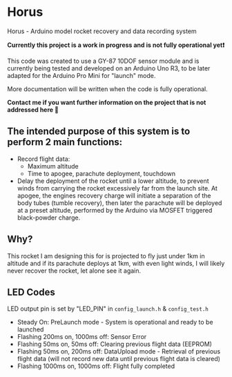 # Horus
Horus - Arduino model rocket recovery and data recording system


**Currently this project is a work in progress and is not fully operational yet:exclamation:**


This code was created to use a GY-87 10DOF sensor module and is currently being tested and developed on an Arduino Uno R3, to be later adapted for the Arduino Pro Mini for "launch" mode.

More documentation will be written when the code is fully operational.

**Contact me if you want further information on the project that is not addressed here :speech_balloon:**


## The intended purpose of this system is to perform 2 main functions:

- Record flight data:
  - Maximum altitude
  - Time to apogee, parachute deployment, touchdown
- Delay the deployment of the rocket until a lower altitude, to prevent winds from carrying the rocket excessively far from the launch site. At apogee, the engines recovery charge will initiate a separation of the body tubes (tumble recovery), then later the parachute will be deployed at a preset altitude, performed by the Arduino via MOSFET triggered black-powder charge.


## Why?
This rocket I am designing this for is projected to fly just under 1km in altitude and if its parachute deploys at 1km, with even light winds, I will likely never recover the rocket, let alone see it again.


## LED Codes
LED output pin is set by "LED_PIN" in `config_launch.h` & `config_test.h`

- Steady On:                      PreLaunch mode - System is operational and ready to be launched
- Flashing 200ms on, 1000ms off:  Sensor Error
- Flashing 50ms on, 50ms off:     Clearing previous flight data (EEPROM)
- Flashing 50ms on, 200ms off:    DataUpload mode - Retrieval of previous flight data (will not record new data until previous flight data is cleared)
- Flashing 1000ms on, 1000ms off: Flight fully completed
